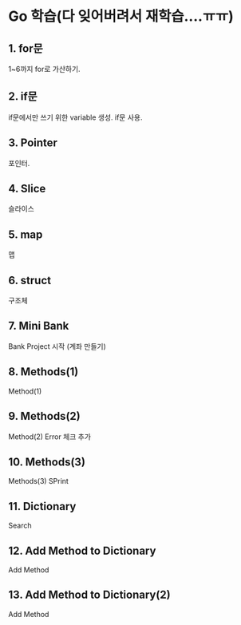 # Go 학습(다 잊어버려서 재학습....ㅠㅠ)

## 1. for문

1~6까지 for로 가산하기.

## 2. if문

if문에서만 쓰기 위한 variable 생성. if문 사용.

## 3. Pointer

포인터.

## 4. Slice

슬라이스

## 5. map

맵

## 6. struct

구조체

## 7. Mini Bank

Bank Project 시작 (계좌 만들기)

## 8. Methods(1)

Method(1)

## 9. Methods(2)

Method(2)
Error 체크 추가

## 10. Methods(3)

Methods(3)
SPrint

## 11. Dictionary

Search

## 12. Add Method to Dictionary

Add Method

## 13. Add Method to Dictionary(2)

Add Method
